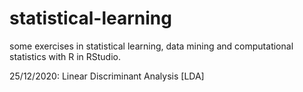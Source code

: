 # statistical-learning
some exercises in statistical learning, data mining and computational statistics with R in RStudio.

25/12/2020: Linear Discriminant Analysis [LDA]
